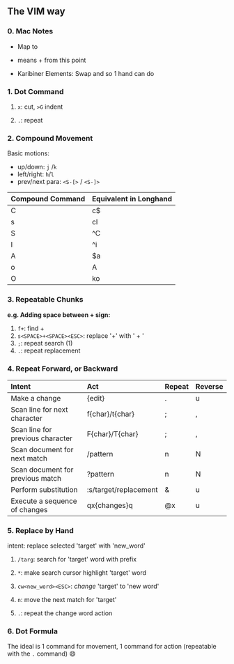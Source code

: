 ## The VIM way



### 0. Mac Notes

- Map <CAPS-LOCK> to <ESC>

- <C-a> means <CTRL>+<a> from this point

- Karibiner Elements: Swap <FN> and <CTRL> so 1 hand can do <C-r>

  

### 1. Dot Command

1. `x`: cut, `>G` indent 

2. `.`: repeat

   

### 2. Compound Movement

Basic motions:

- up/down: `j` /`k`
- left/right: `h`/`l`
- prev/next para: `<S-[>` /  `<S-]>` 

| Compound Command | Equivalent in Longhand |
| :--------------- | :--------------------- |
| C                | c$                     |
| s                | cl                     |
| S                | ^C                     |
| I                | ^i                     |
| A                | $a                     |
| o                | A<CR>                  |
| O                | ko                     |



### 3. Repeatable Chunks

__e.g. Adding space between + sign:__

1. `f+`: find +
2. `s<SPACE>+<SPACE><ESC>`: replace '+' with ' + '
3. `;`: repeat search (1)
4. `.`: repeat replacement



### 4. Repeat Forward, or Backward

| Intent                           | Act                   | Repeat | Reverse |
| :------------------------------- | :-------------------- | :----- | :------ |
| Make a change                    | {edit}                | .      | u       |
| Scan line for next character     | f{char}/t{char}       | ;      | ,       |
| Scan line for previous character | F{char}/T{char}       | ;      | ,       |
| Scan document for next match     | /pattern<CR>          | n      | N       |
| Scan document for previous match | ?pattern<CR>          | n      | N       |
| Perform substitution             | :s/target/replacement | &      | u       |
| Execute a sequence of changes    | qx{changes}q          | @x     | u       |

 

### 5. Replace by Hand

intent: replace selected 'target' with 'new_word'

1. `/targ`: search for 'target' word with prefix
2. `*`: make search cursor highlight 'target' word

3. `cw<new_word><ESC>`: _change_ 'target' to 'new word'
4. `n`: move the next match for 'target'
5. `.`: repeat the change word action



### 6. Dot Formula

The ideal is 1 command for movement, 1 command for action (repeatable with the `.` command) :smile:

